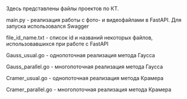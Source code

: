 Здесь представлены файлы проектов по КТ.

main.py - реализация работы с фото- и видеофайлами в FastAPI. Для запуска использовался Swagger

file_id_name.txt - список id и названий некоторых файлов, использовавшихся при работе с FastAPI

Gauss_usual.go - однопоточная реализация метода Гаусса

Gauss_parallel.go - многопоточная реализация метода Гаусса

Cramer_usual.go - однопоточная реализация метода Крамера

Cramer_parallel.go - многопоточная реализация метода Крамера
